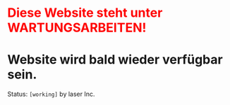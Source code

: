 # <span style="color: red">Diese Website steht unter WARTUNGSARBEITEN!</span>
# Website wird bald wieder verfügbar sein.
Status: `[working]`
by laser Inc.
